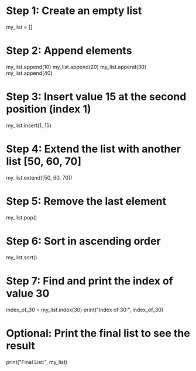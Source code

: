 # Step 1: Create an empty list
my_list = []

# Step 2: Append elements
my_list.append(10)
my_list.append(20)
my_list.append(30)
my_list.append(40)

# Step 3: Insert value 15 at the second position (index 1)
my_list.insert(1, 15)

# Step 4: Extend the list with another list [50, 60, 70]
my_list.extend([50, 60, 70])

# Step 5: Remove the last element
my_list.pop()

# Step 6: Sort in ascending order
my_list.sort()

# Step 7: Find and print the index of value 30
index_of_30 = my_list.index(30)
print("Index of 30:", index_of_30)

# Optional: Print the final list to see the result
print("Final List:", my_list)
